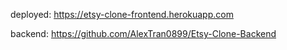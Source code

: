 deployed: https://etsy-clone-frontend.herokuapp.com


backend: https://github.com/AlexTran0899/Etsy-Clone-Backend
